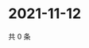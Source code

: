 # 2021-11-12

共 0 条

<!-- BEGIN WEIBO -->
<!-- 最后更新时间 Fri Nov 12 2021 06:11:13 GMT+0800 (China Standard Time) -->

<!-- END WEIBO -->
